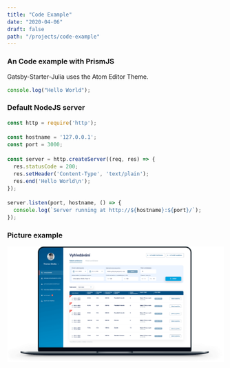 ```yaml
---
title: "Code Example"
date: "2020-04-06"
draft: false
path: "/projects/code-example"
---
```


### An Code example with PrismJS
Gatsby-Starter-Julia uses the Atom Editor Theme.

```js
console.log("Hello World");
```

### Default NodeJS server

```js
const http = require('http');

const hostname = '127.0.0.1';
const port = 3000;

const server = http.createServer((req, res) => {
  res.statusCode = 200;
  res.setHeader('Content-Type', 'text/plain');
  res.end('Hello World\n');
});

server.listen(port, hostname, () => {
  console.log(`Server running at http://${hostname}:${port}/`);
});
```

### Picture example 

![Default Image](../../images/projects/code-example/sample.png)
